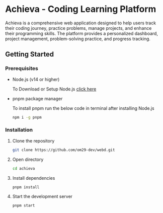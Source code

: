 # Achieva - Coding Learning Platform

Achieva is a comprehensive web application designed to help users track their coding journey, practice problems, manage projects, and enhance their programming skills. The platform provides a personalized dashboard, project management, problem-solving practice, and progress tracking.

## Getting Started

### Prerequisites
- Node.js (v14 or higher)

    To Download or Setup Node.js [click here](https://nodejs.org/en/download)

- pnpm package manager

    To install pnpm run the below code in terminal after installing Node.js
    ```bash
    npm i -g pnpm
    ```


### Installation

1. Clone the repository
    ```bash
    git clone https://github.com/om29-dev/webd.git
    ```

2. Open directory
    ```bash
    cd achieva
    ``` 

3. Install dependencies
    ```bash
    pnpm install
    ``` 

4. Start the development server
    ```bash
    pnpm start
    ``` 
